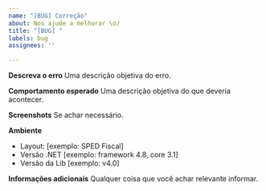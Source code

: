 ```yaml
---
name: "[BUG] Correção"
about: Nos ajude a melhorar \o/
title: "[BUG] "
labels: bug
assignees: ''

---
```


**Descreva o erro**
Uma descrição objetiva do erro.

**Comportamento esperado**
Uma descrição objetiva do que deveria acontecer.

**Screenshots**
Se achar necessário.

**Ambiente**
 - Layout: [exemplo: SPED Fiscal]
 - Versão .NET [exemplo: framework 4.8, core 3.1]
 - Versão da Lib [exemplo: v4.0]

**Informações adicionais**
Qualquer coisa que você achar relevante informar.
